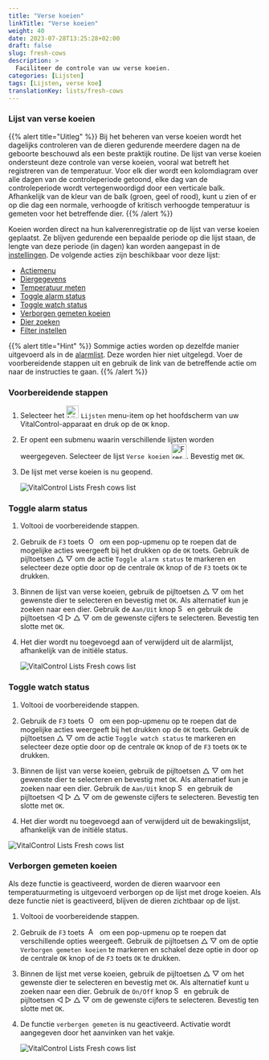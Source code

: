 ```yaml
---
title: "Verse koeien"
linkTitle: "Verse koeien"
weight: 40
date: 2023-07-28T13:25:28+02:00
draft: false
slug: fresh-cows
description: >
  Faciliteer de controle van uw verse koeien.
categories: [Lijsten]
tags: [Lijsten, verse koe]
translationKey: lists/fresh-cows
---
```

### Lijst van verse koeien

{{% alert title="Uitleg" %}}
Bij het beheren van verse koeien wordt het dagelijks controleren van de dieren gedurende meerdere dagen na de geboorte beschouwd als een beste praktijk routine. De lijst van verse koeien ondersteunt deze controle van verse koeien, vooral wat betreft het registreren van de temperatuur. Voor elk dier wordt een kolomdiagram over alle dagen van de controleperiode getoond, elke dag van de controleperiode wordt vertegenwoordigd door een verticale balk. Afhankelijk van de kleur van de balk (groen, geel of rood), kunt u zien of er op die dag een normale, verhoogde of kritisch verhoogde temperatuur is gemeten voor het betreffende dier.
{{% /alert %}}

Koeien worden direct na hun kalverenregistratie op de lijst van verse koeien geplaatst. Ze blijven gedurende een bepaalde periode op die lijst staan, de lengte van deze periode (in dagen) kan worden aangepast in de [instellingen](../../settings/data-acquisition/#controleperiode-verse-koeien).
 De volgende acties zijn beschikbaar voor deze lijst:

- [Actiemenu](../alarm/#actiemenu)
- [Diergegevens](../alarm/#dier-data)
- [Temperatuur meten](../alarm/#temperatuur-meten)
- [Toggle alarm status](#toggle-alarm-status)
- [Toggle watch status](#toggle-watch-status)
- [Verborgen gemeten koeien](#verborgen-gemeten-koeien)
- [Dier zoeken](../alarm/#dier-zoeken)
- [Filter instellen](../alarm/#filter-zetten)

{{% alert title="Hint" %}}
Sommige acties worden op dezelfde manier uitgevoerd als in de [alarmlist](../alarm). Deze worden hier niet uitgelegd. Voer de voorbereidende stappen uit en gebruik de link van de betreffende actie om naar de instructies te gaan.
{{% /alert %}}

### Voorbereidende stappen

1. Selecteer het <img src="/icons/main/lists.svg" width="25" align="bottom" alt="Lijsten" /> `Lijsten` menu-item op het hoofdscherm van uw VitalControl-apparaat en druk op de `OK` knop.

2. Er opent een submenu waarin verschillende lijsten worden weergegeven. Selecteer de lijst `Verse koeien` <img src="/icons/lists/freshcows.svg" width="30" align="bottom" alt="Fresh-cows" />. Bevestig met `OK`.

3. De lijst met verse koeien is nu geopend.

   ![VitalControl Lists Fresh cows list](../images/firststeps4.png "Verse koeien lijst")

### Toggle alarm status

1. Voltooi de voorbereidende stappen.

2. Gebruik de `F3` toets &nbsp;<img src="/icons/footer/open-popup.svg" width="15" align="bottom" alt="Open popup" />&nbsp; om een pop-upmenu op te roepen dat de mogelijke acties weergeeft bij het drukken op de `OK` toets. Gebruik de pijltoetsen △ ▽ om de actie `Toggle alarm status` te markeren en selecteer deze optie door op de centrale `OK` knop of de `F3` toets `OK` te drukken.

3. Binnen de lijst van verse koeien, gebruik de pijltoetsen △ ▽ om het gewenste dier te selecteren en bevestig met `OK`. Als alternatief kun je zoeken naar een dier. Gebruik de `Aan/Uit` knop <img src="/icons/footer/search.svg" width="15" align="bottom" alt="Search" /> en gebruik de pijltoetsen ◁ ▷ △ ▽ om de gewenste cijfers te selecteren. Bevestig ten slotte met `OK`.

4. Het dier wordt nu toegevoegd aan of verwijderd uit de alarmlijst, afhankelijk van de initiële status.

   ![VitalControl Lists Fresh cows list](../images/togglealarmstatus.png "Alarmstatus wisselen")

### Toggle watch status

1. Voltooi de voorbereidende stappen.

2. Gebruik de `F3` toets &nbsp;<img src="/icons/footer/open-popup.svg" width="15" align="bottom" alt="Open popup" />&nbsp; om een pop-upmenu op te roepen dat de mogelijke acties weergeeft bij het drukken op de `OK` toets. Gebruik de pijltoetsen △ ▽ om de actie `Toggle watch status` te markeren en selecteer deze optie door op de centrale `OK` knop of de `F3` toets `OK` te drukken.

3. Binnen de lijst van verse koeien, gebruik de pijltoetsen △ ▽ om het gewenste dier te selecteren en bevestig met `OK`. Als alternatief kun je zoeken naar een dier. Gebruik de `Aan/Uit` knop <img src="/icons/footer/search.svg" width="15" align="bottom" alt="Search" /> en gebruik de pijltoetsen ◁ ▷ △ ▽ om de gewenste cijfers te selecteren. Bevestig ten slotte met `OK`.

4. Het dier wordt nu toegevoegd aan of verwijderd uit de bewakingslijst, afhankelijk van de initiële status.

![VitalControl Lists Fresh cows list](../images/togglewatchstatus.png "Toggle watch status")

### Verborgen gemeten koeien

Als deze functie is geactiveerd, worden de dieren waarvoor een temperatuurmeting is uitgevoerd verborgen op de lijst met droge koeien. Als deze functie niet is geactiveerd, blijven de dieren zichtbaar op de lijst.

1. Voltooi de voorbereidende stappen.

2. Gebruik de `F3` toets &nbsp;<img src="/icons/footer/open-popup.svg" width="15" align="bottom" alt="Actions" />&nbsp; om een pop-upmenu op te roepen dat verschillende opties weergeeft. Gebruik de pijltoetsen △ ▽ om de optie `Verborgen gemeten koeien` te markeren en schakel deze optie in door op de centrale `OK` knop of de `F3` toets `OK` te drukken.

3. Binnen de lijst met verse koeien, gebruik de pijltoetsen △ ▽ om het gewenste dier te selecteren en bevestig met `OK`. Als alternatief kunt u zoeken naar een dier. Gebruik de `On/Off` knop <img src="/icons/footer/search.svg" width="15" align="bottom" alt="Search" /> en gebruik de pijltoetsen ◁ ▷ △ ▽ om de gewenste cijfers te selecteren. Bevestig ten slotte met `OK`.

4. De functie `verbergen gemeten` is nu geactiveerd. Activatie wordt aangegeven door het aanvinken van het vakje.

   ![VitalControl Lists Fresh cows list](../images/hidemeasuredcows.png "Verborgen gemeten koeien")

